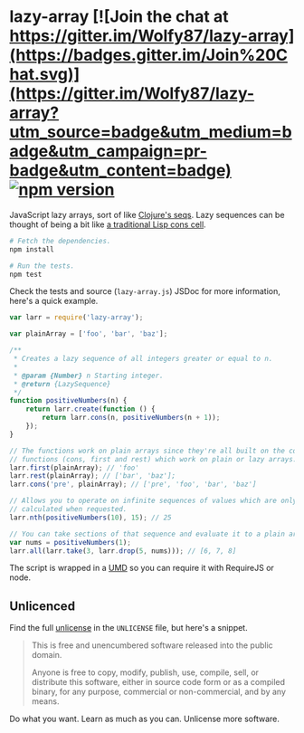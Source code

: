 # lazy-array [![Join the chat at https://gitter.im/Wolfy87/lazy-array](https://badges.gitter.im/Join%20Chat.svg)](https://gitter.im/Wolfy87/lazy-array?utm_source=badge&utm_medium=badge&utm_campaign=pr-badge&utm_content=badge) [![npm version](https://badge.fury.io/js/lazy-array.svg)](http://badge.fury.io/js/lazy-array)

JavaScript lazy arrays, sort of like [Clojure's seqs][seqs]. Lazy sequences can be thought of being a bit like [a traditional Lisp cons cell][cons-post].

```bash
# Fetch the dependencies.
npm install

# Run the tests.
npm test
```

Check the tests and source (`lazy-array.js`) JSDoc for more information, here's a quick example.

```javascript
var larr = require('lazy-array');

var plainArray = ['foo', 'bar', 'baz'];

/**
 * Creates a lazy sequence of all integers greater or equal to n.
 *
 * @param {Number} n Starting integer.
 * @return {LazySequence}
 */
function positiveNumbers(n) {
    return larr.create(function () {
        return larr.cons(n, positiveNumbers(n + 1));
    });
}

// The functions work on plain arrays since they're all built on the core seq
// functions (cons, first and rest) which work on plain or lazy arrays.
larr.first(plainArray); // 'foo'
larr.rest(plainArray); // ['bar', 'baz'];
larr.cons('pre', plainArray); // ['pre', 'foo', 'bar', 'baz']

// Allows you to operate on infinite sequences of values which are only
// calculated when requested.
larr.nth(positiveNumbers(10), 15); // 25

// You can take sections of that sequence and evaluate it to a plain array.
var nums = positiveNumbers(1);
larr.all(larr.take(3, larr.drop(5, nums))); // [6, 7, 8]
```

The script is wrapped in a [UMD][] so you can require it with RequireJS or node.

## Unlicenced

Find the full [unlicense][] in the `UNLICENSE` file, but here's a snippet.

>This is free and unencumbered software released into the public domain.
>
>Anyone is free to copy, modify, publish, use, compile, sell, or distribute this software, either in source code form or as a compiled binary, for any purpose, commercial or non-commercial, and by any means.

Do what you want. Learn as much as you can. Unlicense more software.

[unlicense]: http://unlicense.org/
[seqs]: http://clojure.org/sequences
[blog]: http://oli.me.uk/
[cons-post]: http://theatticlight.net/posts/Lazy-Sequences-in-Clojure/
[UMD]: https://github.com/umdjs/umd
